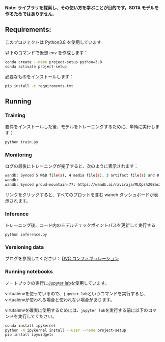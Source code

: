 **Note: ライブラリを探索し、その使い方を学ぶことが目的です。SOTA モデルを作るためではありません**。

## Requirements:

このプロジェクトは Python3.8 を使用しています

以下のコマンドで仮想 env を作成します：

```bash
conda create --name project-setup python=3.8
conda activate project-setup
```

必要なものをインストールします：

```bash
pip install -r requirements.txt
```

## Running

### Training

要件をインストールした後、モデルをトレーニングするために、単純に実行します：

```bash
python train.py
```

### Monitoring

ログの最後にトレーニングが完了すると、次のように表示されます：

```bash
wandb: Synced 5 W&B file(s), 4 media file(s), 3 artifact file(s) and 0 other file(s)
wandb:
wandb: Synced proud-mountain-77: https://wandb.ai/raviraja/MLOps%20Basics/runs/3vp1twdc
```

リンクをクリックすると、すべてのプロットを含む wandb ダッシュボードが表示されます。

### Inference

トレーニング後、コード内のモデルチェックポイントパスを更新して実行する

```bash
python inference.py
```

### Versioning data

ブログを参照してください： [DVC コンフィギュレーション](https://www.ravirajag.dev/blog/mlops-dvc)

### Running notebooks

ノートブックの実行に[Jupyter lab](https://jupyter.org/install)を使用しています。

virtualenvを使っているので、`jupyter lab`というコマンドを実行すると、virtualenvが使われる場合と使われない場合があります。

virutalenvを確実に使用するためには、`jupyter lab`を実行する前に以下のコマンドを実行してください。

```bash
conda install ipykernel
python -m ipykernel install --user --name project-setup
pip install ipywidgets
```
